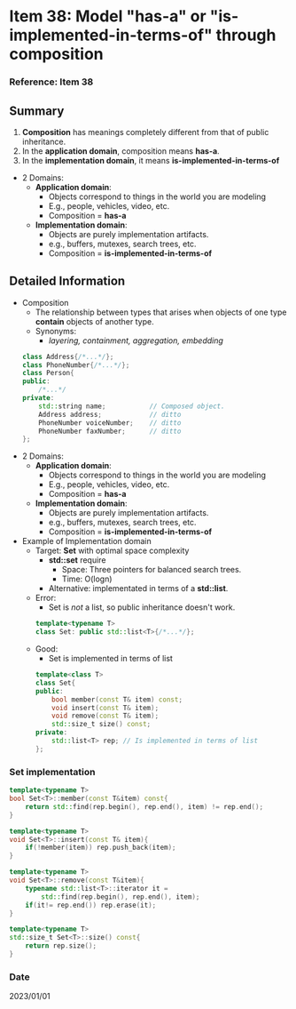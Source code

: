 # Item 38: Model "has-a" or "is-implemented-in-terms-of" through composition

### Reference: Item 38

## Summary
1. **Composition** has meanings completely different from that of public inheritance.
2. In the **application domain**, composition means **has-a**. 
3. In the **implementation domain**, it means **is-implemented-in-terms-of**

- 2 Domains:
    - **Application domain**:
        - Objects correspond to things in the world you are modeling
        - E.g., people, vehicles, video, etc.
        - Composition = **has-a**
    - **Implementation domain**:
        - Objects are purely implementation artifacts.
        - e.g., buffers, mutexes, search trees, etc.
        - Composition = **is-implemented-in-terms-of**

## Detailed Information
- Composition
    - The relationship between types that arises when objects of one type **contain** objects of another type.
    - Synonyms:
        - *layering, containment, aggregation, embedding*
    ~~~c++
    class Address{/*...*/};
    class PhoneNumber{/*...*/};
    class Person{
    public:
        /*...*/
    private:
        std::string name;           // Composed object.
        Address address;            // ditto
        PhoneNumber voiceNumber;    // ditto
        PhoneNumber faxNumber;      // ditto
    };
    ~~~
- 2 Domains:
    - **Application domain**:
        - Objects correspond to things in the world you are modeling
        - E.g., people, vehicles, video, etc.
        - Composition = **has-a**
    - **Implementation domain**:
        - Objects are purely implementation artifacts.
        - e.g., buffers, mutexes, search trees, etc.
        - Composition = **is-implemented-in-terms-of**
- Example of Implementation domain
    - Target: **Set** with optimal space complexity
        - **std::set** require
            - Space: Three pointers for balanced search trees.
            - Time: O(logn)
        - Alternative: implementated in terms of a **std::list**.
    - Error:
        - Set is *not* a list, so public inheritance doesn't work.
        ~~~c++
        template<typename T>
        class Set: public std::list<T>{/*...*/};
        ~~~
    - Good:
        - Set is implemented in terms of list
        ~~~c++
        template<class T>
        class Set{
        public:
            bool member(const T& item) const;
            void insert(const T& item);
            void remove(const T& item);
            std::size_t size() const;
        private:
            std::list<T> rep; // Is implemented in terms of list
        };
        ~~~
### Set implementation
~~~c++
template<typename T>
bool Set<T>::member(const T&item) const{
    return std::find(rep.begin(), rep.end(), item) != rep.end();
}

template<typename T>
void Set<T>::insert(const T& item){
    if(!member(item)) rep.push_back(item);
}

template<typename T>
void Set<T>::remove(const T&item){
    typename std::list<T>::iterator it = 
        std::find(rep.begin(), rep.end(), item);
    if(it!= rep.end()) rep.erase(it);
}

template<typename T>
std::size_t Set<T>::size() const{
    return rep.size();
}
~~~   

### Date
2023/01/01